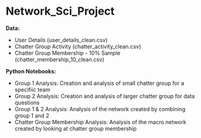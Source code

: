 # Network_Sci_Project

**Data:**

- User Details (user_details_clean.csv) 
- Chatter Group Activity (chatter_activity_clean.csv)
- Chatter Group Membership - 10% Sample (chatter_membership_10_clean.csv)

**Python Notebooks:**

- Group 1 Analysis:  Creation and analysis of small chatter group for a specifiic team
- Group 2 Analysis:  Creation and analysis of larger chatter group for data questions
- Group 1 & 2 Analysis:  Analysis of the network created by combining group 1 and 2
- Chatter Group Membership Analysis:  Analysis of the macro network created by looking at chatter group membership
